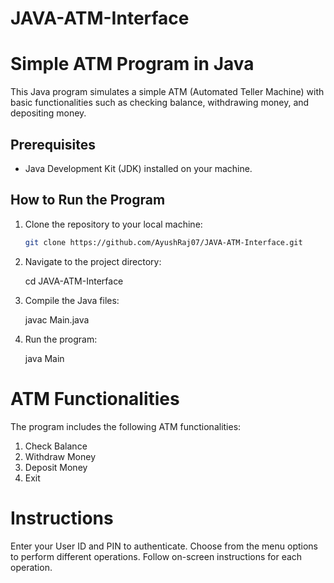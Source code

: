 # JAVA-ATM-Interface

# Simple ATM Program in Java

This Java program simulates a simple ATM (Automated Teller Machine) with basic functionalities such as checking balance, withdrawing money, and depositing money.

## Prerequisites

- Java Development Kit (JDK) installed on your machine.

## How to Run the Program

1. Clone the repository to your local machine:

   ```bash
   git clone https://github.com/AyushRaj07/JAVA-ATM-Interface.git

2. Navigate to the project directory:

   cd JAVA-ATM-Interface

3. Compile the Java files:

   javac Main.java

4. Run the program:

   java Main

# ATM Functionalities
The program includes the following ATM functionalities:

1. Check Balance
2. Withdraw Money
3. Deposit Money
4. Exit

# Instructions

Enter your User ID and PIN to authenticate.
Choose from the menu options to perform different operations.
Follow on-screen instructions for each operation.
